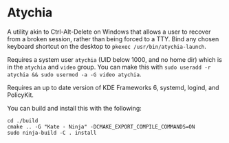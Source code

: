 # Atychia

A utility akin to Ctrl-Alt-Delete on Windows that allows a user to recover from a broken session, rather than being forced to a TTY.
Bind any chosen keyboard shortcut on the desktop to `pkexec /usr/bin/atychia-launch`.

Requires a system user `atychia` (UID below 1000, and no home dir) which is in the `atychia` and `video` group.
You can make this with `sudo useradd -r atychia && sudo usermod -a -G video atychia`.

Requires an up to date version of KDE Frameworks 6, systemd, logind, and PolicyKit.

You can build and install this with the following:
```
cd ./build
cmake .. -G "Kate - Ninja" -DCMAKE_EXPORT_COMPILE_COMMANDS=ON
sudo ninja-build -C . install
```
